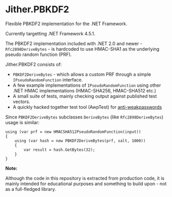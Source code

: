 Jither.PBKDF2
===========

Flexible PBKDF2 implementation for the .NET Framework.

Currently targetting .NET Framework 4.5.1.

The PBKDF2 implementation included with .NET 2.0 and newer - `Rfc2898DeriveBytes` - is hardcoded to use HMAC-SHA1 as the underlying pseudo random function (PRF).

Jither.PBKDF2 consists of:

- `PBKDF2DeriveBytes` - which allows a custom PRF through a simple `IPseudoRandomFunction` interface.
- A few example implementations of `IPseudoRandomFunction` using other .NET HMAC implementations (HMAC-SHA256, HMAC-SHA512 etc.)
- A small suite of tests, mainly checking output against published test vectors.
- A quickly hacked together test tool (AwpTest) for [anti-weakpasswords](https://github.com/Anti-weakpasswords)

Since `PBKDF2DeriveBytes` subclasses `DeriveBytes` (like `Rfc2898DeriveBytes`) usage is similar:

    using (var prf = new HMACSHA512PseudoRandomFunction(input))
    {
        using (var hash = new PBKDF2DeriveBytes(prf, salt, 1000))
        {
            var result = hash.GetBytes(32);
        }
    }

__Note:__

Although the code in this repository is extracted from production code, it is mainly intended for educational purposes and something to build upon - not as a full-fledged library.
